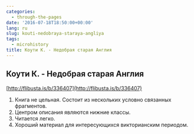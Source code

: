 ```yaml
---
categories:
  - through-the-pages
date: '2016-07-18T18:50:00+00:00'
lang: ru
slug: kouti-nedobraya-staraya-angliya
tags:
  - microhistory
title: Коути К. - Недобрая старая Англия
---
```


## Коути К. - Недобрая старая Англия

[http://flibusta.is/b/336407](http://flibusta.is/b/336407)  

<!--more-->

1.  Книга не цельная. Состоит из нескольких условно связанных фрагментов.
2.  Центром описания являются нижние классы.
3.  Читается легко.
4.  Хороший материал для интересующихся викторианским периодом.
